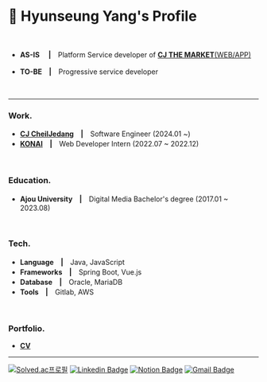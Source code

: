 # 📌 Hyunseung Yang's Profile

<br>

* **AS-IS**　 **|**　Platform Service developer of [**CJ THE MARKET**(WEB/APP)](https://www.cjthemarket.com/pc/main)

* **TO-BE**　**|**　Progressive service developer

<br>

***

### **Work.**
* [**CJ CheilJedang**](https://www.cj.co.kr/kr/index)　**|**　Software Engineer (2024.01 ~)
* [**KONAI**](https://www.konai.com)　**|**　Web Developer Intern (2022.07 ~ 2022.12)


<br>


### **Education.**
* **Ajou University**　**|**　Digital Media Bachelor's degree (2017.01 ~ 2023.08)


<br>


### **Tech.**
* **Language**　**|**　Java, JavaScript
* **Frameworks**　**|**　Spring Boot, Vue.js
* **Database**　**|**　Oracle, MariaDB
* **Tools**　**|**　Gitlab, AWS

<br>


### **Portfolio.**
* [**CV**](https://hs-yang.notion.site/hyunseung-yang-cv)

***

[![Solved.ac프로필](http://mazassumnida.wtf/api/mini/generate_badge?boj=dev_hsyang)](https://solved.ac/dev_hsyang)
[![Linkedin Badge](https://img.shields.io/badge/LinkedIn-0A66C2?style=flat-square&logo=Linkedin&logoColor=white&link=https://www.linkedin.com/in/hyunseungyang/)](https://www.linkedin.com/in/hyunseungyang/)
[![Notion Badge](https://img.shields.io/badge/Notion-000000?style=flat-square&logo=Notion&logoColor=white)](https://hs-yang.notion.site/hyunseung-yang-cv)
[![Gmail Badge](https://img.shields.io/badge/Gmail-d14836?style=flat-square&logo=Gmail&logoColor=white&link=mailto:dev.hsyang@gmail.com)](mailto:dev.hsyang@gmail.com)
